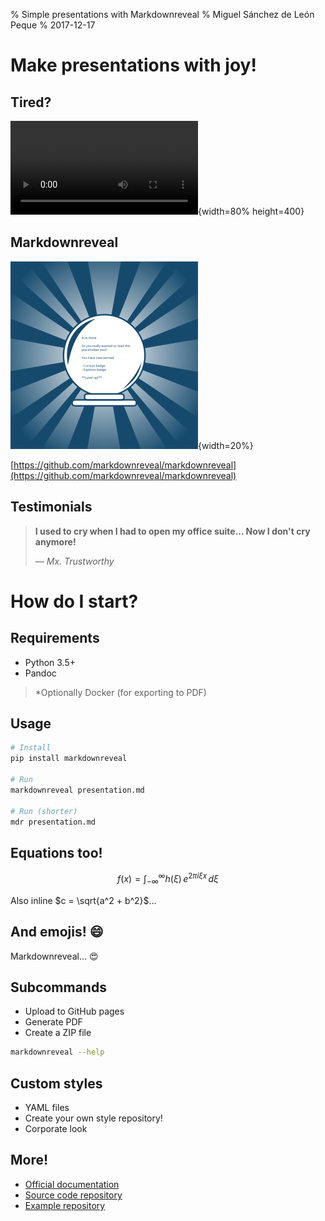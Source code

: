 % Simple presentations with Markdownreveal
% Miguel Sánchez de León Peque
% 2017-12-17


# Make presentations with joy!

## Tired?

![](./video/out.ogv){width=80% height=400}

## Markdownreveal

![](./figures/logo.svg){width=20%}

[https://github.com/markdownreveal/markdownreveal](https://github.com/markdownreveal/markdownreveal)

## Testimonials

> **I used to cry when I had to open my office suite... Now I don't cry anymore!**
>
> — *Mx. Trustworthy*


# How do I start?

## Requirements

- Python 3.5+
- Pandoc

> *Optionally Docker (for exporting to PDF)

## Usage

```bash
# Install
pip install markdownreveal

# Run
markdownreveal presentation.md

# Run (shorter)
mdr presentation.md
```

## Equations too!

$$
f(x) = \int_{-\infty}^\infty h(\xi)\,e^{2 \pi i \xi x} \,d\xi
$$

Also inline $c = \sqrt{a^2 + b^2}$...

## And emojis! :smile:

Markdownreveal... :heart_eyes:

## Subcommands

- Upload to GitHub pages
- Generate PDF
- Create a ZIP file

```bash
markdownreveal --help
```

## Custom styles

- YAML files
- Create your own style repository!
- Corporate look

## More!

- [Official documentation](https://markdownreveal.readthedocs.org)
- [Source code repository](https://github.com/markdownreveal/markdownreveal)
- [Example repository](https://github.com/markdownreveal/example)
